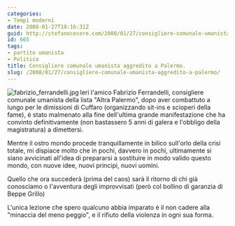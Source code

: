 ```yaml
---
categories:
- Tempi moderni
date: 2008-01-27T10:16:31Z
guid: http://stefanocecere.com/2008/01/27/consigliere-comunale-umanista-aggredito-a-palermo/
id: 665
tags:
- partito umanista
- Politica
title: Consigliere comunale umanista aggredito a Palermo.
slug: /2008/01/27/consigliere-comunale-umanista-aggredito-a-palermo/
---
```


<img src='http://stefanocecere.com/wp-content/uploads/sites/3/2008/01/fabrizio_ferrandelli.thumbnail.jpg' alt='fabrizio_ferrandelli.jpg' align="left" />Ieri l'amico Fabrizio Ferrandelli, consigliere comunale umanista della lista "Altra Palermo", dopo aver combattuto a lungo per le dimissioni di Cuffaro (organizzando sit-ins e scioperi della fame), è stato malmenato alla fine dell'ultima grande manifestazione che ha convinto definitivamente (non bastassero 5 anni di galera e l'obbligo della magistratura) a dimettersi.

Mentre il ostro mondo procede tranquillamente in bilico sull'orlo della crisi totale, mi dispiace molto che in pochi, davvero in pochi, ultimamente si siano avvicinati all'idea di prepararsi a sostituire in modo valido questo mondo, con nuove idee, nuovi principi, nuovi uomini.

Quello che ora succederà (prima del caos) sarà il ritorno di chi già conosciamo o l'avventura degli improvvisati (però col bollino di garanzia di Beppe Grillo)

L'unica lezione che spero qualcuno abbia imparato è il non cadere alla "minaccia del meno peggio", e il rifiuto della violenza in ogni sua forma.